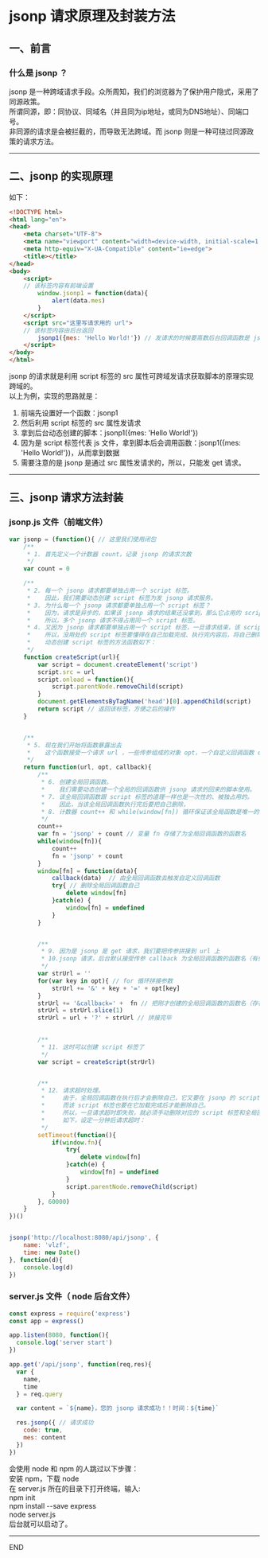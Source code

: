 # jsonp 请求原理及封装方法

## 一、前言
### 什么是 jsonp ？
jsonp 是一种跨域请求手段。众所周知，我们的浏览器为了保护用户隐式，采用了同源政策。  
所谓同源，即：同协议、同域名（并且同为ip地址，或同为DNS地址）、同端口号。  
非同源的请求是会被拦截的，而导致无法跨域。而 jsonp 则是一种可绕过同源政策的请求方法。

***

## 二、jsonp 的实现原理
如下：
```html
<!DOCTYPE html>
<html lang="en">
<head>
    <meta charset="UTF-8">
    <meta name="viewport" content="width=device-width, initial-scale=1.0">
    <meta http-equiv="X-UA-Compatible" content="ie=edge">
    <title></title>
</head>
<body>
    <script>
    // 该标签内容有前端设置
        window.jsonp1 = function(data){
            alert(data.mes)
        }
    </script>
    <script src="这里写请求用的 url"> 
    // 该标签内容由后台返回
        jsonp1({mes: 'Hello World!'}) // 发请求的时候要高数后台回调函数是 jsonp1
    </script>
</body>
</html>
```
jsonp 的请求就是利用 script 标签的 src 属性可跨域发请求获取脚本的原理实现跨域的。  
以上为例，实现的思路就是：
1. 前端先设置好一个函数：jsonp1
2. 然后利用 script 标签的 src 属性发请求
3. 拿到后台动态创建的脚本：jsonp1({mes: 'Hello World!'})
4. 因为是 script 标签代表 js 文件，拿到脚本后会调用函数：jsonp1({mes: 'Hello World!'})，从而拿到数据
5. 需要注意的是 jsonp 是通过 src 属性发请求的，所以，只能发 get 请求。


***

## 三、jsonp 请求方法封装

### jsonp.js 文件（前端文件）
```js
var jsonp = (function(){ // 这里我们使用闭包
    /**
     * 1. 首先定义一个计数器 count，记录 jsonp 的请求次数
     */
    var count = 0

    /**
     * 2. 每一个 jsonp 请求都要单独占用一个 script 标签。
     *    因此，我们需要动态创建 script 标签为发 jsonp 请求服务。
     * 3. 为什么每一个 jsonp 请求都要单独占用一个 script 标签？
     *    因为，请求是异步的，如果该 jsonp 请求的结果还没拿到，那么它占用的 script 标签的 src 属性就不能更改，否则会请求失败。
     *    所以，多个 jsonp 请求不得占用同一个 script 标签。
     * 4. 又因为 jsonp 请求都要单独占用一个 script 标签，一旦请求结束，该 script 标签就没用了。
     *    所以，没用处的 script 标签要懂得在自己加载完成、执行完内容后，将自己删除。
     *    动态创建 script 标签的方法函数如下：
     */ 
    function createScript(url){ 
        var script = document.createElement('script')
        script.src = url
        script.onload = function(){
            script.parentNode.removeChild(script)
        }
        document.getElementsByTagName('head')[0].appendChild(script)
        return script // 返回该标签，方便之后的操作
    }


    /**
     * 5. 现在我们开始将函数暴露出去
     *    这个函数接受一个请求 url ，一些传参组成的对象 opt，一个自定义回调函数 callback（不是全局回调函数，因为它不能暴露到全局）
     */
    return function(url, opt, callback){
        /**
         * 6. 创建全局回调函数。
         *    我们需要动态创建一个全局的回调函数供 jsonp 请求的回来的脚本使用。
         * 7. 该全局回调函数跟 script 标签的道理一样也是一次性的、被独占用的。
         *    因此，当该全局回调函数执行完后要把自己删除，
         * 8. 计数器 count++ 和 while(window[fn]) 循环保证该全局函数是唯一的，不要被下一个 jsonp 请求覆盖。
         */  
        count++
        var fn = 'jsonp' + count // 变量 fn 存储了为全局回调函数的函数名
        while(window[fn]){
            count++
            fn = 'jsonp' + count
        }
        window[fn] = function(data){
            callback(data)  // 由全局回调函数去触发自定义回调函数
            try{ // 删除全局回调函数自己
                delete window[fn]
            }catch(e) {
                window[fn] = undefined
            }
        }


        /**
         * 9. 因为是 jsonp 是 get 请求，我们要把传参拼接到 url 上
         * 10.jsonp 请求，后台默认接受传参 callback 为全局回调函数的函数名（有些要自己设置），所以，把刚才创建的全局回调函数的函数名（存在 fn 内的名称）传给后台
         */
        var strUrl = ''
        for(var key in opt){ // for 循环拼接参数
            strUrl += '&' + key + '=' + opt[key]
        }
        strUrl += '&callback=' +  fn // 把刚才创建的全局回调函数的函数名（存在 fn 内的名称）传给后台
        strUrl = strUrl.slice(1)  
        strUrl = url + '?' + strUrl // 拼接完毕
        

        /**
         * 11. 这时可以创建 script 标签了
         */
        var script = createScript(strUrl)


        /**
         * 12. 请求超时处理。
         *     由于，全局回调函数在执行后才会删除自己，它又要在 jsonp 的 script 标签加载完成后才能执行。
         *     而该 script 标签也要在它加载完成后才能删除自己。
         *     所以，一旦请求超时即失败，就必须手动删除对应的 script 标签和全局回调函数。
         *     如下，设定一分钟后请求超时：
         */
        setTimeout(function(){
            if(window.fn){
                try{
                    delete window[fn]
                }catch(e) {
                    window[fn] = undefined
                }
                script.parentNode.removeChild(script)
            }
        }, 60000)
    }
})()


jsonp('http://localhost:8080/api/jsonp', { 
    name: 'vlzf', 
    time: new Date() 
}, function(d){
    console.log(d)
})
```

### server.js 文件（ node 后台文件）
```js
const express = require('express')
const app = express()

app.listen(8080, function(){
  console.log('server start')
})

app.get('/api/jsonp', function(req,res){
  var { 
    name,
    time
  } = req.query

  var content = `${name}，您的 jsonp 请求成功！！时间：${time}`

  res.jsonp({ // 请求成功
    code: true,
    mes: content
  })
})
```
会使用 node 和 npm 的人跳过以下步骤：  
安装 npm，下载 node  
在 server.js 所在的目录下打开终端，输入:  
npm init  
npm install --save express   
node server.js  
后台就可以启动了。


***
END